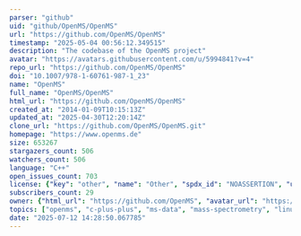 ```yaml
---
parser: "github"
uid: "github/OpenMS/OpenMS"
url: "https://github.com/OpenMS/OpenMS"
timestamp: "2025-05-04 00:56:12.349515"
description: "The codebase of the OpenMS project"
avatar: "https://avatars.githubusercontent.com/u/5994841?v=4"
repo_url: "https://github.com/OpenMS/OpenMS"
doi: "10.1007/978-1-60761-987-1_23"
name: "OpenMS"
full_name: "OpenMS/OpenMS"
html_url: "https://github.com/OpenMS/OpenMS"
created_at: "2014-01-09T10:15:13Z"
updated_at: "2025-04-30T12:20:14Z"
clone_url: "https://github.com/OpenMS/OpenMS.git"
homepage: "https://www.openms.de"
size: 653267
stargazers_count: 506
watchers_count: 506
language: "C++"
open_issues_count: 703
license: {"key": "other", "name": "Other", "spdx_id": "NOASSERTION", "url": null, "node_id": "MDc6TGljZW5zZTA="}
subscribers_count: 29
owner: {"html_url": "https://github.com/OpenMS", "avatar_url": "https://avatars.githubusercontent.com/u/5994841?v=4", "login": "OpenMS", "type": "Organization"}
topics: ["openms", "c-plus-plus", "ms-data", "mass-spectrometry", "linux", "macos", "windows", "proteomics", "analyses", "algorithms", "metabolomics", "3-clause-bsd", "hacktoberfest"]
date: "2025-07-12 14:28:50.067785"
---
```


